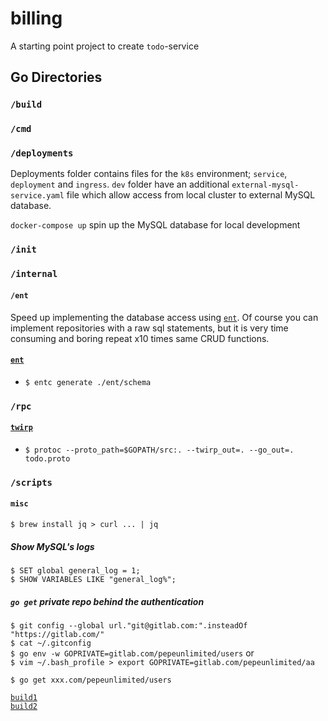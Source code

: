 # billing

A starting point project to create `todo`-service

## Go Directories

### `/build`

### `/cmd`

### `/deployments`
Deployments folder contains files for the `k8s` environment; `service`, `deployment` and `ingress`. `dev` folder have an additional `external-mysql-service.yaml` file which allow access from local cluster to external MySQL database.  

`docker-compose up` spin up the MySQL database for local development 

### `/init`

### `/internal`

#### `/ent`
Speed up implementing the database access using [`ent`](https://github.com/facebookincubator/ent). Of course you can implement repositories with a raw sql statements, but it is very time consuming and boring repeat x10 times same CRUD functions.

#### [`ent`](https://github.com/facebookincubator/ent)
- `$ entc generate ./ent/schema`

### `/rpc`

#### [`twirp`](https://github.com/twitchtv/twirp)
-  `$ protoc --proto_path=$GOPATH/src:. --twirp_out=. --go_out=. todo.proto`


### `/scripts`

#### `misc`
```$ brew install jq > curl ... | jq```
##### Show MySQL's logs
```$ SET global general_log = 1;```  
```$ SHOW VARIABLES LIKE "general_log%";```

##### `go get` private repo behind the authentication

```$ git config --global url."git@gitlab.com:".insteadOf "https://gitlab.com/"```  
```$ cat ~/.gitconfig```   
```$ go env -w GOPRIVATE=gitlab.com/pepeunlimited/users```
or  
```$ vim ~/.bash_profile > export GOPRIVATE=gitlab.com/pepeunlimited/aa```

```$ go get xxx.com/pepeunlimited/users```

[`build1`](https://itnext.io/building-docker-images-from-private-git-repositories-using-ssh-login-433edf5a18f2)  
[`build2`](https://smartystreets.com/blog/2018/09/private-dependencies-in-docker-and-go/)
